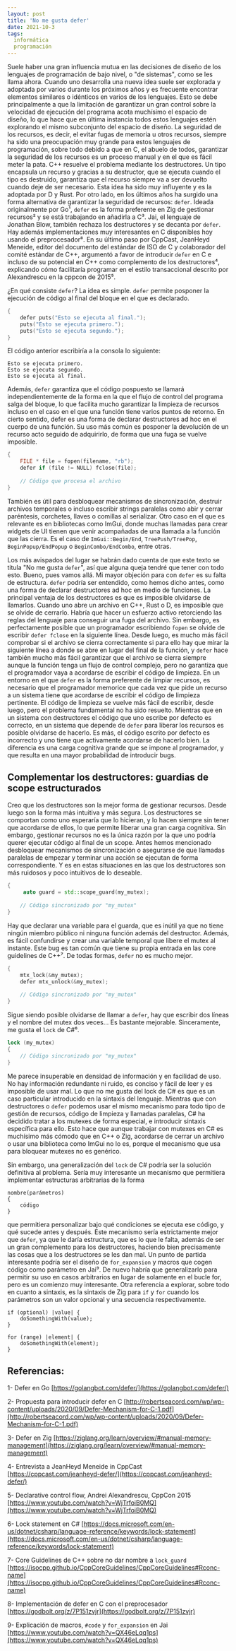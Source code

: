 ```yaml
---
layout: post
title: 'No me gusta defer'
date: 2021-10-3
tags:
  informática
  programación
---
```

Suele haber una gran influencia mutua en las decisiones de diseño de los lenguajes de programación de bajo nivel, o "de sistemas", como se les llama ahora. Cuando uno desarrolla una nueva idea suele ser explorada y adoptada por varios durante los próximos años y es frecuente encontrar elementos similares o idénticos en varios de los lenguajes. Esto se debe principalmente a que la limitación de garantizar un gran control sobre la velocidad de ejecución del programa acota muchísimo el espacio de diseño, lo que hace que en última instancia todos estos lenguajes estén explorando el mismo subconjunto del espacio de diseño. La seguridad de los recursos, es decir, el evitar fugas de memoria u otros recursos, siempre ha sido una preocupación muy grande para estos lenguajes de programación, sobre todo debido a que en C, el abuelo de todos, garantizar la seguridad de los recursos es un proceso manual y en el que es fácil meter la pata. C++ resuelve el problema mediante los destructores. Un tipo encapsula un recurso y gracias a su destructor, que se ejecuta cuando el tipo es destruido, garantiza que el recurso siempre va a ser devuelto cuando deje de ser necesario. Esta idea ha sido muy influyente y es la adoptada por D y Rust. Por otro lado, en los últimos años ha surgido una forma alternativa de garantizar la seguridad de recursos: `defer`. Ideada originalmente por Go¹, `defer` es la forma preferente en Zig de gestionar recursos² y se está trabajando en añadirla a C³. Jai, el lenguaje de Jonathan Blow, también rechaza los destructores y se decanta por `defer`. Hay además implementaciones muy interesantes en C disponibles hoy usando el preprocesador⁸. En su último paso por CppCast, JeanHeyd Meneide, editor del documento del estándar de ISO de C y colaborador del comité estándar de C++, argumentó a favor de introducir `defer` en C e incluso de su potencial en C++ como complemento de los destructores⁴, explicando cómo facilitaría programar en el estilo transaccional descrito por Alexandrescu en la cppcon de 2015⁵.

¿En qué consiste `defer`? La idea es simple. `defer` permite posponer la ejecución de código al final del bloque en el que es declarado.

```c
{
    defer puts("Esto se ejecuta al final.");
    puts("Esto se ejecuta primero.");
    puts("Esto se ejecuta segundo.");
}
```

El código anterior escribiría a la consola lo siguiente:

```
Esto se ejecuta primero.
Esto se ejecuta segundo.
Esto se ejecuta al final.
```

Además, `defer` garantiza que el código pospuesto se llamará independientemente de la forma en la que el flujo de control del programa salga del bloque, lo que facilita mucho garantizar la limpieza de recursos incluso en el caso en el que una función tiene varios puntos de retorno. En cierto sentido, defer es una forma de declarar destructores ad hoc en el cuerpo de una función. Su uso más común es posponer la devolución de un recurso acto seguido de adquirirlo, de forma que una fuga se vuelve imposible.

```c
{
    FILE * file = fopen(filename, "rb");
    defer if (file != NULL) fclose(file);
	
    // Código que procesa el archivo
}
```

También es útil para desbloquear mecanismos de sincronización, destruir archivos temporales o incluso escribir strings paralelas como abir y cerrar paréntesis, corchetes, llaves o comillas al serializar. Otro caso en el que es relevante es en bibliotecas como ImGui, donde muchas llamadas para crear widgets de UI tienen que venir acompañadas de una llamada a la función que las cierra. Es el caso de `ImGui::Begin/End`, `TreePush/TreePop`, `BeginPopup/EndPopup` o `BeginCombo/EndCombo`, entre otras.

Los más avispados del lugar se habrán dado cuenta de que este texto se titula "No me gusta `defer`", así que alguna queja tendré que tener con todo esto. Bueno, pues vamos allá. Mi mayor objeción para con `defer` es su falta de estructura. `defer` podría ser entendido, como hemos dicho antes, como una forma de declarar destructores ad hoc en medio de funciones. La principal ventaja de los destructores es que es imposible olvidarse de llamarlos. Cuando uno abre un archivo en C++, Rust o D, es imposible que se olvide de cerrarlo. Habría que hacer un esfuerzo activo retorciendo las reglas del lenguaje para conseguir una fuga del archivo. Sin embargo, es perfectamente posible que un programador escribiendo `fopen` se olvide de escribir `defer fclose` en la siguiente línea. Desde luego, es mucho más fácil comprobar si el archivo se cierra correctamente si para ello hay que mirar la siguiente línea a donde se abre en lugar del final de la función, y `defer` hace también mucho más fácil garantizar que el archivo se cierra siempre aunque la función tenga un flujo de control complejo, pero no garantiza que el programador vaya a acordarse de escribir el código de limpieza. En un entorno en el que `defer` es la forma preferente de limpiar recursos, es necesario que el programador memorice que cada vez que pide un recurso a un sistema tiene que acordarse de escribir el código de limpieza pertinente. El código de limpieza se vuelve más fácil de escribir, desde luego, pero el problema fundamental no ha sido resuelto. Mientras que en un sistema con destructores el código que uno escribe por defecto es correcto, en un sistema que depende de `defer` para liberar los recursos es posible olvidarse de hacerlo. Es más, el código escrito por defecto es incorrecto y uno tiene que activamente acordarse de hacerlo bien. La diferencia es una carga cognitiva grande que se impone al programador, y que resulta en una mayor probabilidad de introducir bugs.

## Complementar los destructores: guardias de scope estructurados

Creo que los destructores son la mejor forma de gestionar recursos. Desde luego son la forma más intuitiva y más segura. Los destructores se comportan como uno esperaría que lo hicieran, y lo hacen siempre sin tener que acordarse de ellos, lo que permite liberar una gran carga cognitiva. Sin embargo, gestionar recursos no es la única razón por la que uno podría querer ejecutar código al final de un scope. Antes hemos mencionado desbloquear mecanismos de sincronización o asegurarse de que llamadas paralelas de empezar y terminar una acción se ejecutan de forma correspondiente. Y es en estas situaciones en las que los destructores son más ruidosos y poco intuitivos de lo deseable.

```cpp
{
     auto guard = std::scope_guard(my_mutex);
	 
    // Código sincronizado por "my_mutex"
}
```

Hay que declarar una variable para el guarda, que es inútil ya que no tiene ningún miembro público ni ninguna función además del destructor. Además, es fácil confundirse y crear una variable temporal que libere el mutex al instante. Este bug es tan común que tiene su propia entrada en las core guidelines de C++⁷. De todas formas, `defer` no es mucho mejor.

```c
{
    mtx_lock(&my_mutex);
    defer mtx_unlock(&my_mutex);
	
    // Código sincronizado por "my_mutex"
}
```

Sigue siendo posible olvidarse de llamar a `defer`, hay que escribir dos líneas y el nombre del mutex dos veces… Es bastante mejorable. Sinceramente, me gusta el `lock` de C#⁶.

```c#
lock (my_mutex)
{
    // Código sincronizado por "my_mutex"
}
```

Me parece insuperable en densidad de información y en facilidad de uso. No hay información redundante ni ruido, es conciso y fácil de leer y es imposible de usar mal. Lo que no me gusta del lock de C# es que es un caso particular introducido en la sintaxis del lenguaje. Mientras que con destructores o `defer` podemos usar el mismo mecanismo para todo tipo de gestión de recursos, código de limpieza y llamadas paralelas, C# ha decidido tratar a los mutexes de forma especial, e introducir sintaxis específica para ello. Esto hace que aunque trabajar con mutexes en C# es muchísimo más cómodo que en C++ o Zig, acordarse de cerrar un archivo o usar una biblioteca como ImGui no lo es, porque el mecanismo que usa para bloquear mutexes no es genérico.

Sin embargo, una generalización del `lock` de C# podría ser la solución definitiva al problema. Sería muy interesante un mecanismo que permitiera implementar estructuras arbitrarias de la forma

```
nombre(parámetros)
{
    código
}
```

que permitiera personalizar bajo qué condiciones se ejecuta ese código, y qué sucede antes y después. Este mecanismo sería estrictamente mejor que `defer`, ya que le daría estructura, que es lo que le falta, además de ser un gran complemento para los destructores, haciendo bien precisamente las cosas que a los destructores se les dan mal. Un punto de partida interesante podría ser el diseño de `for_expansion` y macros que cogen código como parámetro en Jai⁹. De nuevo habría que generalizarlo para permitir su uso en casos arbitrarios en lugar de solamente en el bucle for, pero es un comienzo muy interesante. Otra referencia a explorar, sobre todo en cuanto a sintaxis, es la sintaxis de Zig para `if` y `for` cuando los parámetros son un valor opcional y una secuencia respectivamente.

```zig
if (optional) |value| {
    doSomethingWith(value);
}

for (range) |element| {
    doSomethingWith(element);
}
```

## Referencias:

1- Defer en Go
[https://golangbot.com/defer/](https://golangbot.com/defer/)

2- Propuesta para introducir defer en C [http://robertseacord.com/wp/wp-content/uploads/2020/09/Defer-Mechanism-for-C-1.pdf](http://robertseacord.com/wp/wp-content/uploads/2020/09/Defer-Mechanism-for-C-1.pdf)

3- Defer en Zig [https://ziglang.org/learn/overview/#manual-memory-management](https://ziglang.org/learn/overview/#manual-memory-management)

4- Entrevista a JeanHeyd Meneide in CppCast [https://cppcast.com/jeanheyd-defer/](https://cppcast.com/jeanheyd-defer/)

5- Declarative control flow, Andrei Alexandrescu, CppCon 2015 [https://www.youtube.com/watch?v=WjTrfoiB0MQ](https://www.youtube.com/watch?v=WjTrfoiB0MQ)

6- Lock statement en C# [https://docs.microsoft.com/en-us/dotnet/csharp/language-reference/keywords/lock-statement](https://docs.microsoft.com/en-us/dotnet/csharp/language-reference/keywords/lock-statement)

7- Core Guidelines de C++ sobre no dar nombre a `lock_guard` [https://isocpp.github.io/CppCoreGuidelines/CppCoreGuidelines#Rconc-name](https://isocpp.github.io/CppCoreGuidelines/CppCoreGuidelines#Rconc-name)

8- Implementación de defer en C con el preprocesador [https://godbolt.org/z/7P151zvjr](https://godbolt.org/z/7P151zvjr)

9- Explicación de macros, `#code` y `for_expansion` en Jai [https://www.youtube.com/watch?v=QX46eLqq1ps](https://www.youtube.com/watch?v=QX46eLqq1ps)
